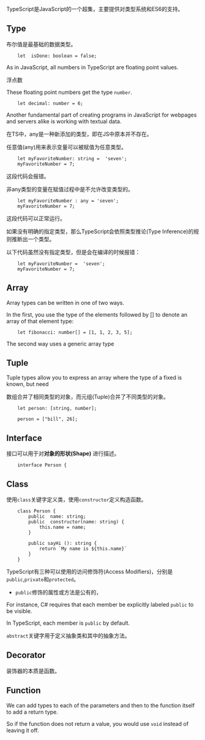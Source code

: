 TypeScript是JavaScript的一个超集，主要提供对类型系统和ES6的支持。

## Type

布尔值是最基础的数据类型。

        let  isDone: boolean = false;
        
As in JavaScript, all numbers in TypeScript are floating point values.

浮点数

These floating point numbers get the type `number`.
        
        let decimal: number = 6;
        
Another fundamental part of creating programs in JavaScript for webpages and servers alike is working with textual data.

在TS中，any是一种新添加的类型，即在JS中原本并不存在。

任意值(any)用来表示变量可以被赋值为任意类型。

        let myFavoriteNumber: string =  'seven';
        myFavoriteNumber = 7;
        
这段代码会报错。

非any类型的变量在赋值过程中是不允许改变类型的。

        let myFavoriteNumber : any = 'seven';
        myFavoriteNumber = 7;
        
这段代码可以正常运行。

如果没有明确的指定类型，那么TypeScript会依照类型推论(Type Inference)的规则推断出一个类型。

以下代码虽然没有指定类型，但是会在编译的时候报错：

        let myFavoriteNumber =  'seven';
        myFavoriteNumber = 7;
        
## Array

Array types can be written in one of two ways.

In the first, you use the type of the elements followed by [] to denote an array of that element type:

        let fibonacci: number[] = [1, 1, 2, 3, 5];
        
The second way uses a generic array type  
        

## Tuple

Tuple types allow you to express an array where the type of a fixed is known, but need 
        
数组合并了相同类型的对象，而元组(Tuple)合并了不同类型的对象。

        let person: [string, number];
        
        person = ["bill", 26];
        
 
## Interface

接口可以用于对**对象的形状(Shape)** 进行描述。

        interface Person {

## Class

使用`class`关键字定义类，使用`constructor`定义构造函数。

        class Person {
            public  name: string;
            public  constructor(name: string) {
                this.name = name;
            }
            
            public sayHi (): string {
                return `My name is ${this.name}`
            }
        }
        
TypeScript有三种可以使用的访问修饰符(Access Modifiers)，分别是`public`,`private`和`protected`。        

- `public`修饰的属性或方法是公有的，
        
For instance, C# requires that each member be explicitly labeled `public` to be visible.

In TypeScript, each member is `public` by default.

`abstract`关键字用于定义抽象类和其中的抽象方法。

## Decorator

装饰器的本质是函数。

## Function 

We can add types to each of the parameters and then to the function itself to add a return type.

So if the function does not return a value, you would use `void` instead of leaving it off.